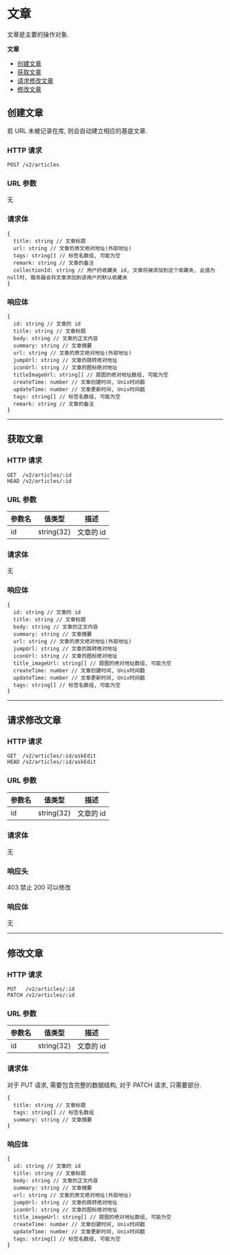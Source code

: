 # 文章

文章是主要的操作对象.

**文章**
* [创建文章](#创建文章)
* [获取文章](#获取文章)
* [请求修改文章](#请求修改文章)
* [修改文章](#修改文章)

## 创建文章

若 URL 未被记录在库, 则会自动建立相应的基底文章.

### HTTP 请求

```
POST /v2/articles
```

### URL 参数

无

### 请求体

```
{
  title: string // 文章标题
  url: string // 文章的原文绝对地址(外部地址)
  tags: string[] // 标签名数组, 可能为空
  remark: string // 文章的备注
  collectionId: string // 用户的收藏夹 id, 文章将被添加到这个收藏夹, 此值为null时, 服务器会将文章添加到该用户的默认收藏夹
}
```

### 响应体

```
{
  id: string // 文章的 id
  title: string // 文章标题
  body: string // 文章的正文内容
  summary: string // 文章摘要
  url: string // 文章的原文绝对地址(外部地址)
  jumpUrl: string // 文章的跳转绝对地址
  iconUrl: string // 文章的图标绝对地址
  titleImageUrl: string[] // 题图的绝对地址数组, 可能为空
  createTime: number // 文章创建时间, Unix时间戳
  updateTime: number // 文章更新时间, Unix时间戳
  tags: string[] // 标签名数组, 可能为空
  remark: string // 文章的备注
}
```

---

## 获取文章

### HTTP 请求

```
GET  /v2/articles/:id
HEAD /v2/articles/:id
```

### URL 参数

参数名 | 值类型      | 描述
----- | ---------- | -----------
id    | string{32} | 文章的 id

### 请求体

无

### 响应体

```
{
  id: string // 文章的 id
  title: string // 文章标题
  body: string // 文章的正文内容
  summary: string // 文章摘要
  url: string // 文章的原文绝对地址(外部地址)
  jumpUrl: string // 文章的跳转绝对地址
  iconUrl: string // 文章的图标绝对地址
  title_imageUrl: string[] // 题图的绝对地址数组, 可能为空
  createTime: number // 文章创建时间, Unix时间戳
  updateTime: number // 文章更新时间, Unix时间戳
  tags: string[] // 标签名数组, 可能为空
}
```

---
## 请求修改文章

### HTTP 请求

```
GET  /v2/articles/:id/askEdit
HEAD /v2/articles/:id/askEdit
```


### URL 参数

参数名 | 值类型      | 描述
----- | ---------- | -----------
id    | string{32} | 文章的 id
### 请求体

无
### 响应头
403 禁止
200 可以修改
### 响应体
无

---
## 修改文章

### HTTP 请求

```
PUT   /v2/articles/:id
PATCH /v2/articles/:id
```

### URL 参数

参数名 | 值类型      | 描述
----- | ---------- | -----------
id    | string{32} | 文章的 id

### 请求体

对于 PUT 请求, 需要包含完整的数据结构, 对于 PATCH 请求, 只需要部分.

```
{
  title: string // 文章标题
  tags: string[] // 标签名数组
  summary: string // 文章摘要
}
```

### 响应体

```
{
  id: string // 文章的 id
  title: string // 文章标题
  body: string // 文章的正文内容
  summary: string // 文章摘要
  url: string // 文章的原文绝对地址(外部地址)
  jumpUrl: string // 文章的跳转绝对地址
  iconUrl: string // 文章的图标绝对地址
  title_imageUrl: string[] // 题图的绝对地址数组, 可能为空
  createTime: number // 文章创建时间, Unix时间戳
  updateTime: number // 文章更新时间, Unix时间戳
  tags: string[] // 标签名数组, 可能为空
}
```
